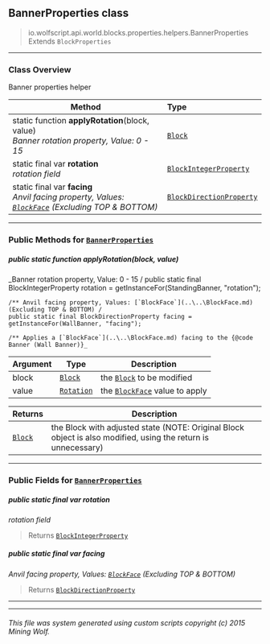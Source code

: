 ## BannerProperties __class__

>io.wolfscript.api.world.blocks.properties.helpers.BannerProperties
>Extends `BlockProperties`

---

### Class Overview

Banner properties helper

Method | Type   
--- | :--- 
static function __applyRotation__(block, value) <br> _Banner rotation property, Value: 0 - 15_ | [`Block`](..\..\Block.md)
static final var __rotation__ <br> _rotation field_ | [`BlockIntegerProperty`](..\BlockIntegerProperty.md)
static final var __facing__ <br> _Anvil facing property, Values: [`BlockFace`](..\..\BlockFace.md) (Excluding TOP & BOTTOM)_ | [`BlockDirectionProperty`](..\BlockDirectionProperty.md)



---


### Public Methods for [`BannerProperties`](BannerProperties.md)

##### <a id='applyrotation'></a>public static function __applyRotation__(block, value)

_Banner rotation property, Value: 0 - 15 /
    public static final BlockIntegerProperty rotation = getInstanceFor(StandingBanner, "rotation");

    /** Anvil facing property, Values: [`BlockFace`](..\..\BlockFace.md) (Excluding TOP & BOTTOM) /
    public static final BlockDirectionProperty facing = getInstanceFor(WallBanner, "facing");

    /** Applies a [`BlockFace`](..\..\BlockFace.md) facing to the {@code Banner (Wall Banner)}_

Argument | Type | Description  
--- | --- | --- 
block | [`Block`](..\..\Block.md) | the [`Block`](..\..\Block.md) to be modified
value | [`Rotation`](Rotation.md) | the [`BlockFace`](..\..\BlockFace.md) value to apply

Returns | Description
--- | --- 
[`Block`](..\..\Block.md) | the Block with adjusted state (NOTE: Original Block object is also modified, using the return is unnecessary)


---

### Public Fields for [`BannerProperties`](BannerProperties.md)

##### <a id='rotation'></a>public static final var __rotation__

_rotation field_

>Returns
>  [`BlockIntegerProperty`](..\BlockIntegerProperty.md)

##### <a id='facing'></a>public static final var __facing__

_Anvil facing property, Values: [`BlockFace`](..\..\BlockFace.md) (Excluding TOP & BOTTOM)_

>Returns
>  [`BlockDirectionProperty`](..\BlockDirectionProperty.md)

---
---


###### This file was system generated using custom scripts copyright (c) 2015 Mining Wolf.
	

